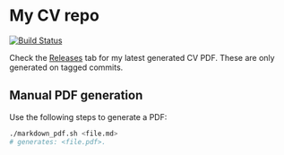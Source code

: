 My CV repo
==========

[![Build Status](https://app.travis-ci.com/jackson15j/cv.svg?branch=master)](https://app.travis-ci.com/github/jackson15j/cv)

Check the [Releases](https://github.com/jackson15j/cv/releases) tab for my
latest generated CV PDF. These are only generated on tagged commits.

Manual PDF generation
---------------------

Use the following steps to generate a PDF:

```bash
./markdown_pdf.sh <file.md>
# generates: <file.pdf>.
```
